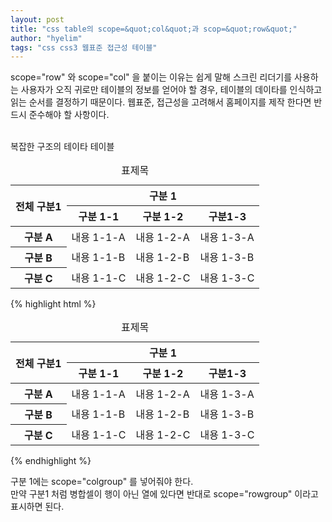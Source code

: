 ```yaml
---
layout: post
title: "css table의 scope=&quot;col&quot;과 scop=&quot;row&quot;"
author: "hyelim"
tags: "css css3 웹표준 접근성 테이블" 
---
```



scope="row" 와 scope="col" 을 붙이는 이유는 쉽게 말해 스크린 리더기를 사용하는 사용자가 오직 귀로만 테이블의 정보를 얻어야 할 경우, 
테이블의 데이타를 인식하고 읽는 순서를 결정하기 때문이다.
웹표준, 접근성을 고려해서 홈페이지를 제작 한다면 반드시 준수해야 할 사항이다.<br><br>

복잡한 구조의 테이타 테이블<br>
<table width="100%" summary="데이타테이블 설명" class="datatable">
<caption>표제목</caption>
<thead>
  <tr>
    <th rowspan="2" scope="col">전체 구분1 </th>
    <th colspan="3" scope="colgroup">구분 1 </th>
  </tr>
  <tr>
    <th scope="col">구분 1-1 </th>
    <th scope="col"> 구분 1-2 </th>
    <th scope="col">구분1-3</th>    
  </tr>
</thead>
<tbody>
  <tr>
    <th scope="row">구분 A</th>
    <td>내용 1-1-A</td>
    <td>내용 1-2-A</td>
    <td>내용 1-3-A</td>
  </tr>
  <tr>
    <th scope="row">구분 B</th>
    <td>내용 1-1-B</td>
    <td>내용 1-2-B</td>
    <td>내용 1-3-B</td>
  </tr>
  <tr>
    <th scope="row">구분 C</th>
    <td>내용 1-1-C</td>
    <td>내용 1-2-C</td>
    <td>내용 1-3-C</td>
  </tr>
</tbody>
</table>

{% highlight html %}
<table width="100%" summary="데이타테이블 설명" class="datatable">
<caption>표제목</caption>
<thead>
  <tr>
    <th rowspan="2" scope="col">전체 구분1 </th>
    <th colspan="3" scope="colgroup">구분 1 </th>
  </tr>
  <tr>
    <th scope="col">구분 1-1 </th>
    <th scope="col"> 구분 1-2 </th>
    <th scope="col">구분1-3</th>    
  </tr>
</thead>
<tbody>
  <tr>
    <th scope="row">구분 A</th>
    <td>내용 1-1-A</td>
    <td>내용 1-2-A</td>
    <td>내용 1-3-A</td>
  </tr>
  <tr>
    <th scope="row">구분 B</th>
    <td>내용 1-1-B</td>
    <td>내용 1-2-B</td>
    <td>내용 1-3-B</td>
  </tr>
  <tr>
    <th scope="row">구분 C</th>
    <td>내용 1-1-C</td>
    <td>내용 1-2-C</td>
    <td>내용 1-3-C</td>
  </tr>
</tbody>
</table>
{% endhighlight %}

구분 1에는 scope="colgroup" 를 넣어줘야 한다. <br>
만약 구분1 처럼 병합셀이 행이 아닌 열에 있다면 반대로 scope="rowgroup" 이라고 표시하면 된다. <br>
